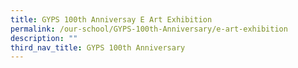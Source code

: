 ```yaml
---
title: GYPS 100th Anniversay E Art Exhibition
permalink: /our-school/GYPS-100th-Anniversary/e-art-exhibition
description: ""
third_nav_title: GYPS 100th Anniversary
---
```

